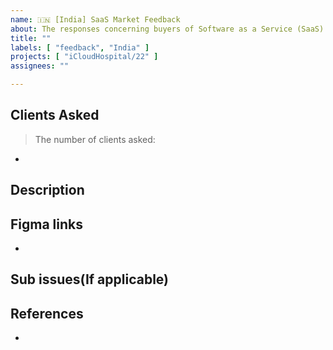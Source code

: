 ```yaml
---
name: 🇮🇳 [India] SaaS Market Feedback
about: The responses concerning buyers of Software as a Service (SaaS) in the Indian market.
title: ""
labels: [ "feedback", "India" ]
projects: [ "iCloudHospital/22" ]
assignees: ""

---
```


## Clients Asked

<!-- e.g.

> The number of clients inquired: 6

* Rex hospitals
* RKR Dental
* Megha Hospitals 

--> 

> The number of clients asked:

*

## Description


## Figma links

*

## Sub issues(If applicable)
<!-- e.g.
- [ ] Sub issue 1
- [ ] Sub issue 2
-->

## References

<!--
  Please specify related issues and provide helpful links.
  Add sub-issues if the main issue can be divided into smaller tasks.
-->

* 

